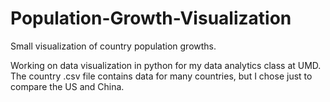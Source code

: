 # Population-Growth-Visualization
Small visualization of country population growths.

Working on data visualization in python for my data analytics class at UMD.
The country .csv file contains data for many countries, but I chose just to compare the US and China.

